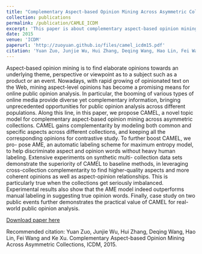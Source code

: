 ```yaml
---
title: "Complementary Aspect-based Opinion Mining Across Asymmetric Collections"
collection: publications
permalink: /publication/CAMLE_ICDM
excerpt: 'This paper is about complementary aspect-based opinion mining.'
date: 2015
venue: 'ICDM'
paperurl: 'http://zuoyuan.github.io/files/camel_icdm15.pdf'
citation: 'Yuan Zuo, Junjie Wu, Hui Zhang, Deqing Wang, Hao Lin, Fei Wang and Ke Xu. Complementary Aspect-based Opinion Mining Across Asymmetric Collections, ICDM, 2015.'
---
```

Aspect-based opinion mining is to find elaborate opinions towards an underlying theme, perspective or viewpoint as to a subject such as a product or an event. Nowadays, with rapid growing of opinionated text on the Web, mining aspect-level opinions has become a promising means for online public opinion analysis. In particular, the booming of various types of online media provide diverse yet complementary information, bringing unprecedented opportunities for public opinion analysis across different populations. Along this line, in this paper, we propose CAMEL, a novel topic model for complementary aspect-based opinion mining across asymmetric collections. CAMEL gains complementarity by modeling both common and specific aspects across different collections, and keeping all the corresponding opinions for contrastive study. To further boost CAMEL, we pro- pose AME, an automatic labeling scheme for maximum entropy model, to help discriminate aspect and opinion words without heavy human labeling. Extensive experiments on synthetic multi- collection data sets demonstrate the superiority of CAMEL to baseline methods, in leveraging cross-collection complementarity to find higher-quality aspects and more coherent opinions as well as aspect-opinion relationships. This is particularly true when the collections get seriously imbalanced. Experimental results also show that the AME model indeed outperforms manual labeling in suggesting true opinion words. Finally, case study on two public events further demonstrates the practical value of CAMEL for real-world public opinion analysis.

[Download paper here](http://zuoyuan.github.io/files/camel_icdm15.pdf)

Recommended citation: Yuan Zuo, Junjie Wu, Hui Zhang, Deqing Wang, Hao Lin, Fei Wang and Ke Xu. Complementary Aspect-based Opinion Mining Across Asymmetric Collections, ICDM, 2015.